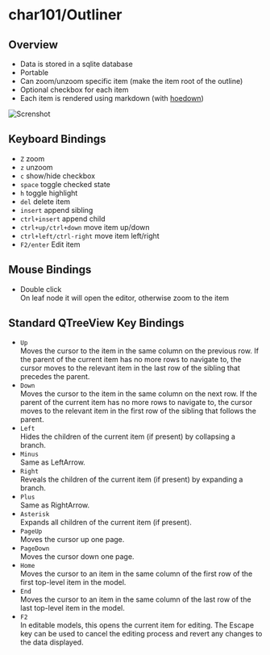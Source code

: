 char101/Outliner
================

## Overview

* Data is stored in a sqlite database
* Portable
* Can zoom/unzoom specific item (make the item root of the outline)
* Optional checkbox for each item
* Each item is rendered using markdown (with [hoedown](https://github.com/hoedown/hoedown))

![Screnshot](http://char101.github.io/outliner/images/screenshot.png)

## Keyboard Bindings

* `Z` zoom
* `z` unzoom
* `c` show/hide checkbox
* `space` toggle checked state
* `h` toggle highlight
* `del` delete item
* `insert` append sibling
* `ctrl+insert` append child
* `ctrl+up/ctrl+down` move item up/down
* `ctrl+left/ctrl-right` move item left/right
* `F2/enter` Edit item

## Mouse Bindings

* Double click  
  On leaf node it will open the editor, otherwise zoom to the item

## Standard QTreeView Key Bindings

* `Up`  
  Moves the cursor to the item in the same column on the previous row. If the parent of the current item has no more rows to navigate to, the cursor moves to the relevant item in the last row of the sibling that precedes the parent.
* `Down`  
  Moves the cursor to the item in the same column on the next row. If the parent of the current item has no more rows to navigate to, the cursor moves to the relevant item in the first row of the sibling that follows the parent.
* `Left`  
  Hides the children of the current item (if present) by collapsing a branch.
* `Minus`  
  Same as LeftArrow.
* `Right`  
  Reveals the children of the current item (if present) by expanding a branch.
* `Plus`  
  Same as RightArrow.
* `Asterisk`  
  Expands all children of the current item (if present).
* `PageUp`  
  Moves the cursor up one page.
* `PageDown`  
  Moves the cursor down one page.
* `Home`  
  Moves the cursor to an item in the same column of the first row of the first top-level item in the model.
* `End`  
  Moves the cursor to an item in the same column of the last row of the last top-level item in the model.
* `F2`  
  In editable models, this opens the current item for editing. The Escape key can be used to cancel the editing process and revert any changes to the data displayed.
